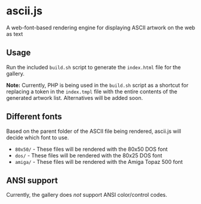 # ascii.js

A web-font-based rendering engine for displaying ASCII artwork on the web as text

## Usage

Run the included `build.sh` script to generate the `index.html` file for the gallery.

**Note:** Currently, PHP is being used in the `build.sh` script as a shortcut for replacing a token in the `index.tmpl` file with the entire contents of the generated artwork list. Alternatives will be added soon.

## Different fonts

Based on the parent folder of the ASCII file being rendered, ascii.js will decide which font to use.

* `80x50/` - These files will be rendered with the 80x50 DOS font
* `dos/` - These files will be rendered with the 80x25 DOS font
* `amiga/` - These files will be rendered with the Amiga Topaz 500 font

## ANSI support

Currently, the gallery does *not* support ANSI color/control codes.
